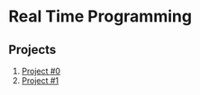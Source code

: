 # Real Time Programming

## Projects

1. [Project #0](https://github.com/eugencic/utm-ptr/tree/main/lab0)
2. [Project #1](https://github.com/eugencic/utm-ptr/tree/main/lab1)